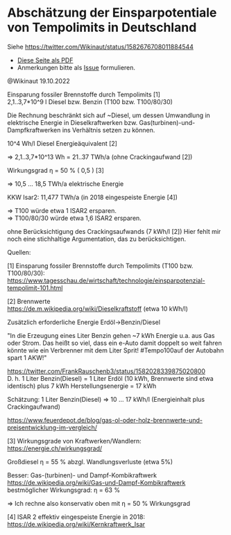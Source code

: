 # Abschätzung der Einsparpotentiale von Tempolimits in Deutschland

Siehe  https://twitter.com/Wikinaut/status/1582676708011884544

* [Diese Seite als PDF](https://github.com/Wikinaut/Einsparung-von-Primaerenergie-durch-Tempolimits/blob/main/20221019%20Einsparung%20durch%20Tempolimits.pdf)
* Anmerkungen bitte als [Issue](https://github.com/Wikinaut/Einsparung-von-Primaerenergie-durch-Tempolimits/issues) formulieren.

@Wikinaut 19.10.2022

Einsparung fossiler Brennstoffe durch Tempolimits [1]   
2,1..3,7*10^9 l Diesel bzw. Benzin (T100 bzw. T100/80/30)

Die Rechnung beschränkt sich auf ~Diesel, um dessen Umwandlung in elektrische Energie in Dieselkraftwerken bzw. Gas(turbinen)-und-Dampfkraftwerken ins Verhältnis setzen zu können.

10^4 Wh/l Diesel Energieäquivalent [2]

=> 2,1..3,7*10^13 Wh = 21..37 TWh/a (ohne Crackingaufwand [2])

Wirkungsgrad η = 50 % ( 0,5 ) [3]

=> 10,5 … 18,5 TWh/a elektrische Energie


KKW Isar2: 11,477 TWh/a (in 2018 eingespeiste Energie [4])


=> T100 würde etwa 1 ISAR2 ersparen.   
=> T100/80/30 würde etwa 1,6 ISAR2 ersparen.

ohne Berücksichtigung des Crackingsaufwands (7 kWh/l [2])
Hier fehlt mir noch eine stichhaltige Argumentation, das zu berücksichtigen.


Quellen:

[1] Einsparung fossiler Brennstoffe durch Tempolimits (T100 bzw. T100/80/30):   
https://www.tagesschau.de/wirtschaft/technologie/einsparpotenzial-tempolimit-101.html


[2] Brennwerte   
https://de.m.wikipedia.org/wiki/Dieselkraftstoff (etwa 10 kWh/l)   

Zusätzlich erforderliche Energie Erdöl→Benzin/Diesel

"In die Erzeugung eines Liter Benzin gehen ~7 kWh Energie u.a. aus Gas oder Strom. Das heißt so viel, dass ein e-Auto damit doppelt so weit fahren könnte wie ein Verbrenner mit dem Liter Sprit! #Tempo100auf der Autobahn spart 1 AKW!"

https://twitter.com/FrankRauschenb3/status/1582028339875020800   
D. h. 1 Liter Benzin(Diesel) = 1 Liter Erdöl (10 kWh, Brennwerte sind etwa identisch) plus 7 kWh Herstellungsenergie = 17 kWh

Schätzung: 1 Liter Benzin(Diesel) => 10 … 17 kWh/l (Energieinhalt plus Crackingaufwand)


https://www.feuerdepot.de/blog/gas-ol-oder-holz-brennwerte-und-preisentwicklung-im-vergleich/

[3] Wirkungsgrade von Kraftwerken/Wandlern:   
https://energie.ch/wirkungsgrad/

Großdiesel η = 55 % abzgl. Wandlungsverluste (etwa 5%)

Besser: Gas-(turbinen)- und Dampf-Kombikraftwerk   
https://de.wikipedia.org/wiki/Gas-und-Dampf-Kombikraftwerk   
bestmöglicher Wirkungsgrad: η = 63 %

=> Ich rechne also konservativ oben mit η = 50 % Wirkungsgrad

[4] ISAR 2 effektiv eingespeiste Energie in 2018:   
https://de.wikipedia.org/wiki/Kernkraftwerk_Isar
